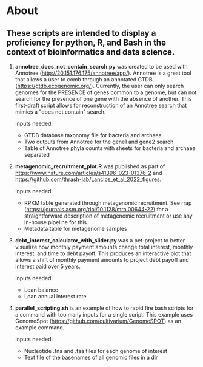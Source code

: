 # About
## These scripts are intended to display a proficiency for python, R, and Bash in the context of bioinformatics and data science. 

1. **annotree_does_not_contain_search.py** was created to be used with Annotree (http://20.151.176.175/annotree/app/). 
Annotree is a great tool that allows a user to comb through an annotated GTDB (https://gtdb.ecogenomic.org/). Currently, the user can only search genomes for the PRESENCE of genes common to a genome, but can not search for the presence of one gene with the absence of another. This first-draft script allows for reconstruction of an Annotree search that mimics a "does not contain" search.

   Inputs needed:
     *  GTDB database taxonomy file for bacteria and archaea
     *  Two outputs from Annotree for the gene1 and gene2 search
     *  Table of Annotree phyla counts with sheets for bacteria and archaea separated

2. **metagenomic_recruitment_plot.R** was published as part of https://www.nature.com/articles/s41396-023-01376-2 and https://github.com/thrash-lab/Lanclos_et_al_2022_figures. 

   Inputs needed:
     *  RPKM table generated through metagenomic recruitment. See rrap (https://journals.asm.org/doi/10.1128/mra.00644-22) for a straightforward description of metagenomic recruitment or use any in-house pipeline for this.
     *  Metadata table for metagenome samples

3. **debt_interest_calculator_with_slider.py** was a pet-project to better visualize how monthly payment amounts change total interest, monthly interest, and time to debt payoff. This produces an interactive plot that allows a shift of monthly payment amounts to project debt payoff and interest paid over 5 years.
 
   Inputs needed:
     *  Loan balance
     *  Loan annual interest rate

4. **parallel_scripting.sh** is an example of how to rapid fire bash scripts for a command with too many inputs for a single script. This example uses GenomeSpot (https://github.com/cultivarium/GenomeSPOT) as an example command.
   
   Inputs needed:
     *  Nucleotide .fna and .faa files for each genome of interest
     *  Text file of the basenames of all genomic files in a dir
  
   
